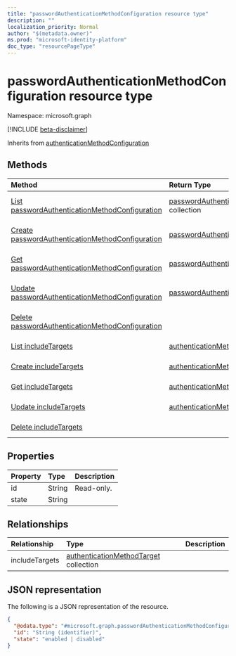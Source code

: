 ```yaml
---
title: "passwordAuthenticationMethodConfiguration resource type"
description: ""
localization_priority: Normal
author: "$(metadata.owner)"
ms.prod: "microsoft-identity-platform"
doc_type: "resourcePageType"
---
```


# passwordAuthenticationMethodConfiguration resource type

Namespace: microsoft.graph

[!INCLUDE [beta-disclaimer](../../includes/beta-disclaimer.md)]

Inherits from [authenticationMethodConfiguration](authenticationmethodconfiguration.md)

## Methods

| Method                                                                                                         | Return Type                                                                                          | Description                                                                              |
| :------------------------------------------------------------------------------------------------------------- | :--------------------------------------------------------------------------------------------------- | :--------------------------------------------------------------------------------------- |
| [List passwordAuthenticationMethodConfiguration](../api/passwordauthenticationmethodconfiguration-list.md)     | [passwordAuthenticationMethodConfiguration](passwordAuthenticationMethodConfiguration.md) collection | List properties and relationships of a passwordAuthenticationMethodConfiguration object. |
| [Create passwordAuthenticationMethodConfiguration](../api/passwordauthenticationmethodconfiguration-create.md) | [passwordAuthenticationMethodConfiguration](passwordAuthenticationMethodConfiguration.md)            | Create a new passwordAuthenticationMethodConfiguration object.                           |
| [Get passwordAuthenticationMethodConfiguration](../api/passwordauthenticationmethodconfiguration-get.md)       | [passwordAuthenticationMethodConfiguration](passwordAuthenticationMethodConfiguration.md)            | Read properties and relationships of a passwordAuthenticationMethodConfiguration object. |
| [Update passwordAuthenticationMethodConfiguration](../api/passwordauthenticationmethodconfiguration-update.md) | [passwordAuthenticationMethodConfiguration](passwordAuthenticationMethodConfiguration.md)            | Update the properties of a passwordAuthenticationMethodConfiguration object.             |
| [Delete passwordAuthenticationMethodConfiguration](../api/passwordauthenticationmethodconfiguration-delete.md) |                                                                                                      | Delete a passwordAuthenticationMethodConfiguration object.                               |
| [List includeTargets](../api/passwordauthenticationmethodconfiguration-list-includetargets.md)                 | [authenticationMethodTarget](../resources/-authenticationmethodtarget.md)                            | Get the authenticationMethodTarget objects from an includeTargets navigation property.   |
| [Create includeTargets](../api/passwordauthenticationmethodconfiguration-post-includetargets.md)               | [authenticationMethodTarget](../resources/-authenticationmethodtarget.md)                            | Create a new authenticationMethodTarget object.                                          |
| [Get includeTargets](../api/passwordauthenticationmethodconfiguration-get-includetargets.md)                   | [authenticationMethodTarget](../resources/-authenticationmethodtarget.md)                            | Read the properties and relationships of an authenticationMethodTarget object.           |
| [Update includeTargets](../api/passwordauthenticationmethodconfiguration-update-includetargets.md)             | [authenticationMethodTarget](../resources/-authenticationmethodtarget.md)                            | Update the properties of an authenticationMethodTarget object.                           |
| [Delete includeTargets](../api/passwordauthenticationmethodconfiguration-delete-includetargets.md)             |                                                                                                      | Delete an authenticationMethodTarget object.                                             |

## Properties

| Property | Type   | Description |
| :------- | :----- | :---------- |
| id       | String | Read-only.  |
| state    | String |             |

## Relationships

| Relationship   | Type                                                                                | Description |
| :------------- | :---------------------------------------------------------------------------------- | :---------- |
| includeTargets | [authenticationMethodTarget](../resources/authenticationmethodtarget.md) collection |             |

## JSON representation

The following is a JSON representation of the resource.

<!-- {
  "blockType": "resource",
  "keyProperty": "id",
  "@odata.type": "microsoft.graph.passwordAuthenticationMethodConfiguration",
  "baseType": "microsoft.graph.authenticationMethodConfiguration",
  "openType": False
}
-->

```json
{
  "@odata.type": "#microsoft.graph.passwordAuthenticationMethodConfiguration",
  "id": "String (identifier)",
  "state": "enabled | disabled"
}
```
